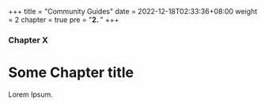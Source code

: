 +++
title = "Community Guides"
date = 2022-12-18T02:33:36+08:00
weight = 2
chapter = true
pre = "<b>2. </b>"
+++

### Chapter X

# Some Chapter title

Lorem Ipsum.